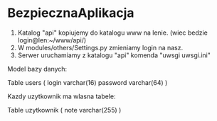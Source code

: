 # BezpiecznaAplikacja

1. Katalog "api" kopiujemy do katalogu www na lenie. (wiec bedzie login@len:~/www/api/)
2. W modules/others/Settings.py zmieniamy login na nasz.
3. Serwer uruchamiamy z katalogu "api" komenda "uwsgi uwsgi.ini"

Model bazy danych:

Table users
(
  login varchar(16)
  password varchar(64)
)

Kazdy uzytkownik ma wlasna tabele:

Table uzytkownik
(
  note varchar(255)
)
  
